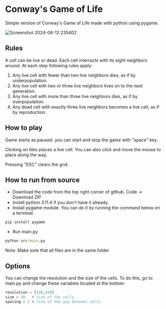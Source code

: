 # Conway's Game of Life
Simple version of Conway's Game of Life made with python using pygame.

![Screenshot 2024-06-12 235402](https://github.com/memo1918/GameOfLife/assets/52012349/25b4d085-f892-4834-9c92-a6ba3e9c5324)


## Rules
A cell can be live or dead. Each cell interracts with its eight neighbors around.
At each step following rules apply:
1. Any live cell with fewer than two live neighbors dies, as if by underpopulation.
2. Any live cell with two or three live neighbors lives on to the next generation.
3. Any live cell with more than three live neighbors dies, as if by overpopulation.
4. Any dead cell with exactly three live neighbors becomes a live cell, as if by reproduction.


## How to play
Game starts as paused. you can start and stop the game with "space" key.

Clicking on tiles places a live cell. You can also click and move the mouse to place along the way.

Pressing "ESC" clears the grid.

## How to run from source
- Download the code from the top right corner of github. Code -> Download ZIP
- Install python 3.11.4 if you don't have it already.
- Install pygame module. You can do it by running the command below on a terminal.
```cmd
pip install pygame
```
- Run main.py
```cmd
python src/main.py
```
Note: Make sure that all files are in the same folder

## Options
You can change the resolution and the size of the cells.
To do this, go to main.py and change these variables located at the bottom:
```python
resolution = [420,420] 
size = 10   # Size of the cells.
spacing = 1 # Size of the gap between cells.
```   
